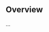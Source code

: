 <!-- Note: Please must use one of our issue templates to file an issue! 🛑 -->
<!-- 👉 https://github.com/lucaschultz/minimal-i18n/issues/new/choose 👈 -->
<!-- **Issues that should have been filed with a template will be closed without action, and we will ask you to use a template.** -->

<!-- This blank issue template is only for issues that don't fit any of the templates. -->

## Overview

...
